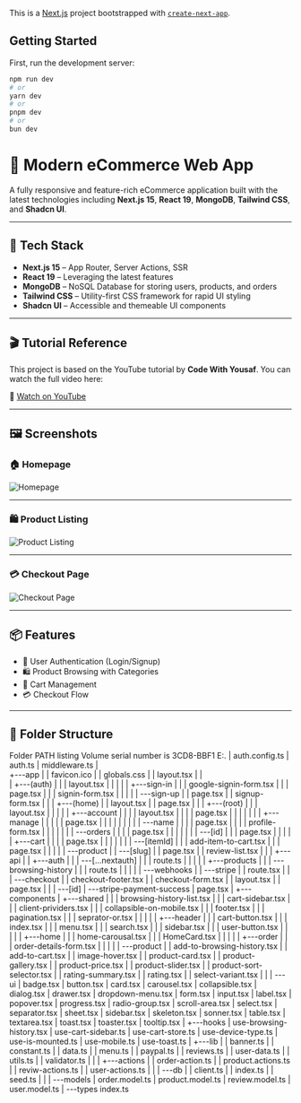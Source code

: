 This is a [Next.js](https://nextjs.org) project bootstrapped with [`create-next-app`](https://nextjs.org/docs/app/api-reference/cli/create-next-app).

## Getting Started

First, run the development server:

```bash
npm run dev
# or
yarn dev
# or
pnpm dev
# or
bun dev
```

# 🛒 Modern eCommerce Web App

A fully responsive and feature-rich eCommerce application built with the latest technologies including **Next.js 15**, **React 19**, **MongoDB**, **Tailwind CSS**, and **Shadcn UI**.

---

## 🚀 Tech Stack

- **Next.js 15** – App Router, Server Actions, SSR
- **React 19** – Leveraging the latest features
- **MongoDB** – NoSQL Database for storing users, products, and orders
- **Tailwind CSS** – Utility-first CSS framework for rapid UI styling
- **Shadcn UI** – Accessible and themeable UI components

---

## 🎬 Tutorial Reference

This project is based on the YouTube tutorial by **Code With Yousaf**. You can watch the full video here:

🔗 [Watch on YouTube](https://www.youtube.com/watch?v=s6bJbikLnKM&t=22852s)

---

## 🖼️ Screenshots

### 🏠 Homepage
![Homepage](./public/images/homepage.png)

---

### 🛍️ Product Listing
![Product Listing](./public/images/products.png)

---

### 💳 Checkout Page
![Checkout Page](./public/images/checkout.png)

---

## 📦 Features

- 🔐 User Authentication (Login/Signup)
- 🛍️ Product Browsing with Categories
- 🧺 Cart Management
- 💳 Checkout Flow

---

## 📁 Folder Structure
Folder PATH listing
Volume serial number is 3CD8-BBF1
E:.
|   auth.config.ts
|   auth.ts
|   middleware.ts
|   
+---app
|   |   favicon.ico
|   |   globals.css
|   |   layout.tsx
|   |   
|   +---(auth)
|   |   |   layout.tsx
|   |   |
|   |   +---sign-in
|   |   |       google-signin-form.tsx
|   |   |       page.tsx
|   |   |       signin-form.tsx
|   |   |
|   |   \---sign-up
|   |           page.tsx
|   |           signup-form.tsx
|   |
|   +---(home)
|   |       layout.tsx
|   |       page.tsx
|   |
|   +---(root)
|   |   |   layout.tsx
|   |   |
|   |   +---account
|   |   |   |   layout.tsx
|   |   |   |   page.tsx
|   |   |   |
|   |   |   +---manage
|   |   |   |   |   page.tsx
|   |   |   |   |
|   |   |   |   \---name
|   |   |   |           page.tsx
|   |   |   |           profile-form.tsx
|   |   |   |
|   |   |   \---orders
|   |   |       |   page.tsx
|   |   |       |
|   |   |       \---[id]
|   |   |               page.tsx
|   |   |
|   |   +---cart
|   |   |   |   page.tsx
|   |   |   |
|   |   |   \---[itemId]
|   |   |           add-item-to-cart.tsx
|   |   |           page.tsx
|   |   |
|   |   \---product
|   |       \---[slug]
|   |               page.tsx
|   |               review-list.tsx
|   |
|   +---api
|   |   +---auth
|   |   |   \---[...nextauth]
|   |   |           route.ts
|   |   |
|   |   +---products
|   |   |   \---browsing-history
|   |   |           route.ts
|   |   |
|   |   \---webhooks
|   |       \---stripe
|   |               route.tsx
|   |
|   \---checkout
|       |   checkout-footer.tsx
|       |   checkout-form.tsx
|       |   layout.tsx
|       |   page.tsx
|       |
|       \---[id]
|           \---stripe-payment-success
|                   page.tsx
|
+---components
|   +---shared
|   |   |   browsing-history-list.tsx
|   |   |   cart-sidebar.tsx
|   |   |   client-prividers.tsx
|   |   |   collapsible-on-mobile.tsx
|   |   |   footer.tsx
|   |   |   pagination.tsx
|   |   |   seprator-or.tsx
|   |   |
|   |   +---header
|   |   |       cart-button.tsx
|   |   |       index.tsx
|   |   |       menu.tsx
|   |   |       search.tsx
|   |   |       sidebar.tsx
|   |   |       user-button.tsx
|   |   |
|   |   +---home
|   |   |       home-carousal.tsx
|   |   |       HomeCard.tsx
|   |   |
|   |   +---order
|   |   |       order-details-form.tsx
|   |   |
|   |   \---product
|   |           add-to-browsing-history.tsx
|   |           add-to-cart.tsx
|   |           image-hover.tsx
|   |           product-card.tsx
|   |           product-gallery.tsx
|   |           product-price.tsx
|   |           product-slider.tsx
|   |           product-sort-selector.tsx
|   |           rating-summary.tsx
|   |           rating.tsx
|   |           select-variant.tsx
|   |
|   \---ui
|           badge.tsx
|           button.tsx
|           card.tsx
|           carousel.tsx
|           collapsible.tsx
|           dialog.tsx
|           drawer.tsx
|           dropdown-menu.tsx
|           form.tsx
|           input.tsx
|           label.tsx
|           popover.tsx
|           progress.tsx
|           radio-group.tsx
|           scroll-area.tsx
|           select.tsx
|           separator.tsx
|           sheet.tsx
|           sidebar.tsx
|           skeleton.tsx
|           sonner.tsx
|           table.tsx
|           textarea.tsx
|           toast.tsx
|           toaster.tsx
|           tooltip.tsx
|
+---hooks
|       use-browsing-history.tsx
|       use-cart-sidebar.ts
|       use-cart-store.ts
|       use-device-type.ts
|       use-is-mounted.ts
|       use-mobile.ts
|       use-toast.ts
|
+---lib
|   |   banner.ts
|   |   constant.ts
|   |   data.ts
|   |   menu.ts
|   |   paypal.ts
|   |   reviews.ts
|   |   user-data.ts
|   |   utils.ts
|   |   validator.ts
|   |
|   +---actions
|   |       order-action.ts
|   |       product.actions.ts
|   |       reviw-actions.ts
|   |       user-actions.ts
|   |
|   \---db
|       |   client.ts
|       |   index.ts
|       |   seed.ts
|       |
|       \---models
|               order.model.ts
|               product.model.ts
|               review.model.ts
|               user.model.ts
|
\---types
        index.ts

